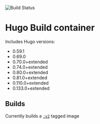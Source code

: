 ![Build Status](https://github.com/uvarc/hugo-build/actions/workflows/main.yml/badge.svg)

# Hugo Build container

Includes Hugo versions:

- 0.59.1
- 0.69.0
- 0.70.0+extended
- 0.74.0+extended
- 0.80.0+extended
- 0.81.0+extended
- 0.110.0+extended
- 0.133.0+extended

## Builds

Currently builds a [`:v2`](https://github.com/uvarc/hugo-build/pkgs/container/hugo-build) tagged image
